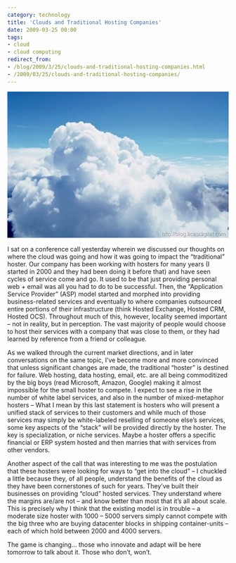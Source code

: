 ```yaml
---
category: technology
title: 'Clouds and Traditional Hosting Companies'
date: 2009-03-25 00:00
tags:
- cloud
- cloud computing
redirect_from:
- /blog/2009/3/25/clouds-and-traditional-hosting-companies.html
- /2009/03/25/clouds-and-traditional-hosting-companies/
---
```

<img alt='Clouds' src='/images/1220559416cloud_611A3CE5.jpg' class='blogimage img-responsive'>

I sat on a conference call yesterday wherein we discussed our thoughts on where the cloud was going and how it was going to impact the “traditional” hoster. Our company has been working with hosters for many  years (I started in 2000 and they had been doing it before that) and have seen cycles of service come and go. It used to be that just providing personal web + email was all you had to do to be successful. Then, the “Application Service Provider” (ASP) model started and morphed into providing business-related services and eventually to where companies outsourced entire portions of their infrastructure (think Hosted Exchange, Hosted CRM, Hosted OCS). Throughout much of this, however, locality seemed important – not in reality, but in perception. The vast majority of people would choose to host their services with a company that was close to them, or they had learned by reference from a friend or colleague.

As we walked through the current market directions, and in later conversations on the same topic, I’ve become more and more convinced that unless significant changes are made, the traditional “hoster” is destined for failure. Web hosting, data hosting, email, etc. are all being commoditized by the big boys (read Microsoft, Amazon, Google) making it almost impossible for the small hoster to compete. I expect to see a rise in the number of white label services, and also in the number of mixed-metaphor hosters – What I mean by this last statement is hosters who will present a unified stack of services to their customers and while much of those services may simply be white-labeled reselling of someone else’s services, some key aspects of the “stack” will be provided directly by the hoster. The key is specialization, or niche services. Maybe a hoster offers a specific financial or ERP system hosted and then marries that with services from other vendors.

Another aspect of the call that was interesting to me was the postulation that these hosters were looking for ways to “get into the cloud” – I chuckled a little because they, of all people, understand the benefits of the cloud as they have been cornerstones of such for years. They’ve built their businesses on providing “cloud” hosted services. They understand where the margins are/are not – and know better than most that it’s all about scale. This is precisely why I think that the existing model is in trouble – a moderate size hoster with 1000 – 5000 servers simply cannot compete with the big three who are buying datacenter blocks in shipping container-units – each of which hold between 2000 and 4000 servers.

The game is changing… those who innovate and adapt will be here tomorrow to talk about it. Those who don’t, won’t.
